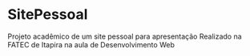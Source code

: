 # SitePessoal
Projeto acadêmico de um site pessoal para apresentação
Realizado na FATEC de Itapira na aula de Desenvolvimento Web
